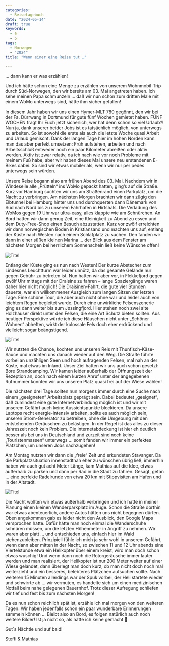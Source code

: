 ```yaml
---
categories:
  - Reisetagebuch
date: "2024-05-14"
draft: true
keywords:
  - a
  - b
tags:
  - Norwegen
  - "2024"
title: "Wenn einer eine Reise tut …"

---
```


… dann kann er was erzählen!

Und ich hätte schon eine Menge zu erzählen von unserem Wohnmobil-Trip durch
Süd-Norwegen, den wir bereits am 03. Mai angetreten haben. Ich sehe meinen Papa
schmunzeln … daß wir nun schon zum dritten Male mit einem WoMo unterwegs sind,
hätte ihm sicher gefallen!

In diesem Jahr haben wir uns einen Hymer-MLT 780 gegönnt, den wir bei der Fa.
Dürrwang in Dortmund für gute fünf Wochen gemietet haben. FÜNF WOCHEN fragt Ihr
Euch jetzt sicherlich, wer hat denn schon so viel Urlaub?! Nun ja, dank unserer
beider Jobs ist es tatsächlich möglich, von unterwegs zu arbeiten. So ist sowohl
die erste als auch die letzte Woche quasi Arbeit und Urlaub gemischt. Dank der
langen Tage hier im hohen Norden kann man das aber perfekt umsetzen: Früh
aufstehen, arbeiten und nach Arbeitsschluß entweder noch ein paar Kilometer
abreißen oder aktiv werden. Aktiv ist zwar relativ, da ich nach wie vor noch
Probleme mit meinem Fuß habe, aber wir haben dieses Mal unsere neu erstandenen
E-Bikes dabei. So sind wir etwas mobiler als, wenn wir nur per pedes unterwegs
sein würden.

Unsere Reise begann also am frühen Abend des 03. Mai. Nachdem wir in Windeseile
alle „Prütteln“ ins WoMo gepackt hatten, ging’s auf die Straße. Kurz vor Hamburg
suchten wir uns am Straßenrand einen Parkplatz, um die Nacht zu verbringen. Am
nächsten Morgen brachten wir dann zügig den Elbtunnel bei Hamburg hinter uns und
durchquerten dann Dänemark von Süd nach Nord bis zu unserem Fährhafen in
Hirtshals. Die Verladung des WoMos gegen 19 Uhr war ultra-easy, alles klappte
wie am Schnürchen. An Bord hatten wir dann genug Zeit, eine Kleinigkeit zu Abend
zu essen und dem Duty-Free-Shop einen Besuch abzustatten. Kurz vor zwölf
erreichten wir dann norwegischen Boden in Kristiansand und machten uns auf,
entlang der Küste nach Westen nach einem Schlafplatz zu suchen. Den fanden wir
dann in einer süßen kleinen Marina … der Blick aus dem Fenster am nächsten
Morgen bei herrlichem Sonnenschein ließ keine Wünsche offen!

![Titel](...)
<!-- Marina von Høllen -->
<!-- Unser rollendes Zuhause für die nächsten 5 Woche -->

Entlang der Küste ging es nun nach Westen! Der kurze Abstecher zum Lindesnes
Leuchtturm war leider unnütz, da das gesamte Gelände nur gegen Gebühr zu
betreten ist. Nun hatten wir aber vor, in Flekkefjord gegen zwölf Uhr mittags
mit der Draisine zu fahren – lange Spaziergänge waren daher hier nicht möglich!
Die Draisinen-Fahrt, die gute vier Stunden dauerte, war ein willkommener
Ausgleich zum langen Sitzen der letzten Tage. Eine schöne Tour, die aber auch
nicht ohne war und leider auch von leichtem Regen begleitet wurde. Durch eine
unwirkliche Felsenszenerie ging es dann weiter bis zum Jøssingfjord. Hier stehen
noch zwei alte Holzhäuser direkt unter den Felsen, die eine Art Schutz bieten
sollten. Aus heutiger Perspektive würde ich diese Häuschen nicht unter „Schöner
Wohnen“ abheften, wirkt der kolossale Fels doch eher erdrückend und vielleicht
sogar beängstigend.

![Titel](/images/dddD)
<!-- Helleren am Jøssingfjord -->
<!-- Entlang der Straße zwischen Flekkefjord und Egersund -->

Wir nutzten die Chance, kochten uns unseren Reis mit Thunfisch-Käse-Sauce und
machten uns danach wieder auf den Weg. Die Straße führte vorbei an unzähligen
Seen und hoch aufragenden Felsen, mal nah an der Küste, mal etwas im Inland.
Unser Ziel hatten wir uns auch schon gesetzt: Bore Strandcamping. Wir kamen
leider außerhalb der Öffnungszeit der Rezeption an, doch nach einem kurzen Anruf
unter der angegebenen Rufnummer konnten wir uns unseren Platz quasi frei auf der
Wiese wählen!

Die nächsten drei Tage sollten nun morgens immer durch eine Suche nach einem
„geeigneten“ Arbeitsplatz geprägt sein. Dabei bedeutet „geeignet“, daß zumindest
eine gute Internetverbindung möglich ist und wir mit unserem Gefährt auch keine
Aussichtspunkte blockieren. Da unsere Laptops recht energie-intensiv arbeiten,
sollte es auch möglich sein, unseren Strom-Generator zu betreiben, ohne die
Umgebung mit den entstehenden Geräuschen zu belästigen. In der Regel ist das
alles zu dieser Jahreszeit noch kein Problem. Die Internetabdeckung ist hier eh
deutlich besser als bei uns in Deutschland und zurzeit sind noch keine
„Touristenmassen“ unterwegs … somit fanden wir immer ein perfektes Plätzchen, um
unseren Jobs nachzugehen!

Am Montag nutzten wir dann die „freie“ Zeit und erkundeten Stavanger. Da die
Parkplatzsituation innenstadtnah eher zu wünschen übrig ließ, immerhin haben wir
auch gut acht Meter Länge, kam Mathias auf die Idee, etwas außerhalb zu parken
und dann per Rad in die Stadt zu fahren. Gesagt, getan … eine perfekte
Radelrunde
von etwa 20 km mit Stippvisiten am Hafen und in der Altstadt.

![Titel](/images/dddD)
<!-- Hafen von Stavanger -->
<!-- Gamle Stavanger (Altstadt) -->
<!-- Radltour durch Gamle Stavanger -->

Die Nacht wollten wir etwas außerhalb verbringen und ich hatte in meiner Planung
einen kleinen Wanderparkplatz im Auge. Schon die Straße dorthin war etwas
abenteuerlich, andere Autos hätten uns nicht begegnen dürfen. Oben angekommen
gab es leider nicht den Ausblick, den Google Maps versprochen hatte. Dafür hätte
man noch einmal die Wanderschuhe schnüren müssen, um die letzten Höhenmeter in
Angriff zu nehmen. Wir waren aber platt … und entschieden uns, einfach hier im
Wald stehenzubleiben. Prinzipiell fühle ich mich ja sehr wohl in unserem
Gefährt, wenn dann aber mitten in der Nacht, so zwischen 11 und 12 Uhr abends
eine Viertelstunde etwa ein Helikopter über einem kreist, wird man doch schon
etwas wuschig! Und wenn dann noch die Rotorgeräusche immer lauter werden und man
realisiert, der Helikopter ist nur 200 Meter weiter auf einer Wiese gelandet,
dann überlegt man doch kurz, ob man nicht doch noch mal weiterzieht und ein
besseres, belebteres Plätzchen aufsuchen sollte. Nach weiteren 15 Minuten
allerdings war der Spuk vorbei, der Heli startete wieder und schwirrte ab … wir
vermuten, es handelte sich um einen medizinischen Notfall beim nahe gelegenen
Bauernhof. Trotz dieser Aufregung schliefen wir tief und fest bis zum nächsten
Morgen!

Da es nun schon reichlich spät ist, erzähle ich mal morgen von den weiteren
Tagen. Wir haben jedenfalls schon ein paar wunderbare Erinnerungen sammeln
können … Bleibt also an Bord, es folgen natürlich auch noch weitere Bilder! Ist
ja nicht so, als hätte ich keine gemacht 🙂

Gut´s Nächtle und auf bald!

Steffi & Mathias
